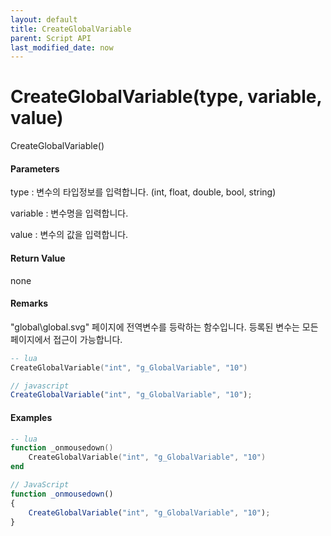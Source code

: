 ```yaml
---
layout: default
title: CreateGlobalVariable
parent: Script API
last_modified_date: now
---
```

# CreateGlobalVariable\(type, variable, value\)

CreateGlobalVariable\(\)

#### Parameters

type : 변수의 타입정보를 입력합니다. \(int, float, double, bool, string\) 

variable : 변수명을 입력합니다. 

value : 변수의 값을 입력합니다.

#### Return Value

none

#### Remarks

"global\\global.svg" 페이지에 전역변수를 등락하는 함수입니다. 등록된 변수는 모든 페이지에서 접근이 가능합니다. 



```lua
-- lua
CreateGlobalVariable("int", "g_GlobalVariable", "10")
```

```js
// javascript
CreateGlobalVariable("int", "g_GlobalVariable", "10");
```

#### 

#### Examples

```lua
-- lua
function _onmousedown()
    CreateGlobalVariable("int", "g_GlobalVariable", "10")
end
```

```js
// JavaScript
function _onmousedown()
{    
    CreateGlobalVariable("int", "g_GlobalVariable", "10");
}
```




